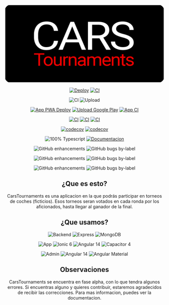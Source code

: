 <div align="center">
  <a href="http://www.carstournaments.com"><img src="./banner.png"/></a>
<p></p>

[![Deploy](https://github.com/carsTournaments/backend/actions/workflows/deploy.yml/badge.svg)](https://github.com/carsTournaments/backend/actions/workflows/deploy.yml) [![CI](https://github.com/carsTournaments/backend/actions/workflows/ci.yml/badge.svg)](https://github.com/carsTournaments/backend/actions/workflows/ci.yml)

![CI](https://github.com/carsTournaments/admin/actions/workflows/ci.yml/badge.svg) ![Upload](https://github.com/carsTournaments/admin/actions/workflows/upload-firebase.yml/badge.svg)

[![App PWA Deploy](https://github.com/carsTournaments/app/actions/workflows/upload-firebase.yml/badge.svg)](https://github.com/carsTournaments/app/actions/workflows/firebase-hosting-merge.yml) [![Upload Google Play](https://github.com/carsTournaments/app/actions/workflows/upload-google-play.yml/badge.svg)](https://github.com/carsTournaments/app/actions/workflows/upload-google-play.yml) [![App CI](https://github.com/carsTournaments/app/actions/workflows/ci.yml/badge.svg)](https://github.com/carsTournaments/app/actions/workflows/ci.yml)

[![CI](https://github.com/carsTournaments/backend/actions/workflows/ci.yml/badge.svg)](https://github.com/carsTournaments/backend/actions/workflows/ci.yml) [![CI](https://github.com/carsTournaments/app/actions/workflows/ci.yml/badge.svg)](https://github.com/carsTournaments/app/actions/workflows/ci.yml) [![CI](https://github.com/carsTournaments/admin/actions/workflows/ci.yml/badge.svg)](https://github.com/carsTournaments/admin/actions/workflows/ci.yml)

[![codecov](https://codecov.io/gh/carsTournaments/backend/branch/graph/badge.svg?token=A738EDBZ4N)](https://codecov.io/gh/carsTournaments/backend) [![codecov](https://codecov.io/gh/carsTournaments/app/branch/main/graph/badge.svg?token=6C1JCQBYCJ)](https://codecov.io/gh/carsTournaments/app)

![100% Typescript](https://img.shields.io/badge/100%25-Typescript-blue) [![Documentacion](https://img.shields.io/badge/WIP-Documentation-black)](https://docs.carstournaments.com)

![GitHub enhancements](https://img.shields.io/github/issues/carstournaments/backend/enhancement?label=Backend%20Enhancements&style=plastic) ![GitHub bugs by-label](https://img.shields.io/github/issues/carstournaments/backend/bug?label=Backend%20Bugs&style=plastic)

![GitHub enhancements](https://img.shields.io/github/issues/carstournaments/app/enhancement?label=App%20Enhancements&style=plastic) ![GitHub bugs by-label](https://img.shields.io/github/issues/carstournaments/app/bug?label=App%20Bugs&style=plastic)

![GitHub enhancements](https://img.shields.io/github/issues/carstournaments/admin/enhancement?label=Admin%20Enhancements&style=plastic) ![GitHub bugs by-label](https://img.shields.io/github/issues/carstournaments/admin/bug?label=Admin%20Bugs&style=plastic)

</p>

## ¿Que es esto?

CarsTournaments es una aplicacion en la que podrás participar en torneos de coches (ficticios). Esos torneos seran votados en cada ronda por los aficionados, hasta llegar al ganador de la final.

## ¿Que usamos?

![Backend](https://img.shields.io/badge/CT-Backend-black) ![Express](https://img.shields.io/badge/-Express-lightgrey) ![MongoDB](https://img.shields.io/badge/-MongoDB-brightgreen)

![App](https://img.shields.io/badge/CT-App-black) ![Ionic 6](https://img.shields.io/badge/-Ionic_6-blue) ![Angular 14](https://img.shields.io/badge/-Anguar_14-red) ![Capacitor 4](https://img.shields.io/badge/-Capacitor_4-informational)

![Admin](https://img.shields.io/badge/CT-Admin-black) ![Angular 14](https://img.shields.io/badge/-Anguar_14-red) ![Angular Material](https://img.shields.io/badge/-Anguar_Material-red)

## Observaciones

CarsTournaments se encuentra en fase alpha, con lo que tendra algunos errores. Si encuentras alguno y quieres contribuir, estaremos agradecidos de recibir las correcciones. Para mas informacion, puedes ver la documentacion.

</div>
